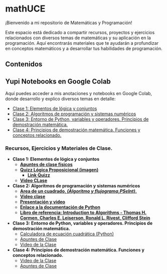 # mathUCE

¡Bienvenido a mi repositorio de Matemáticas y Programación!

Este espacio está dedicado a compartir recursos, proyectos y ejercicios relacionados con diversos temas de matemáticas y su aplicación en la programación. Aquí encontrarás materiales que te ayudarán a profundizar en conceptos matemáticos y a desarrollar tus habilidades de programación.

## Contenidos

## Yupi Notebooks en Google Colab
Aquí puedes acceder a mis anotaciones y notebooks en Google Colab, donde desarrollo y explico diversos temas en detalle:

- [Clase 1: Elementos de lógica y conjuntos](https://colab.research.google.com/drive/1WM1DmwbYZyG_MsNX_RS2F9-Ziu2Ztk7E?usp=sharing)
- [Clase 2: Algoritmos de programación y sistemas numéricos](https://colab.research.google.com/drive/1uak1bLzAZaGPKGPULJDu187l2RbVgqFg?usp=sharing)
- [Clase 3: Entorno de Python, variables y operadores. Principios de demostración matemática.](https://colab.research.google.com/drive/1ptOXscHnfDlRChT3GL0OnFdX-uPkuuKR?usp=sharing)
- [Clase 4: Principios de demostración matemática. Funciones y conceptos relacionado.](https://colab.research.google.com/drive/1LAEJCxBwBwiAxuBAYTzN7WKM8ZZm4hoz?usp=sharing)

### Recursos, Ejercicios y Materiales de Clase.
- **Clase 1: Elementos de lógica y conjuntos**
   - [**Apuntes de clase físicos**](https://drive.google.com/file/d/1Br20mbJnQzNoA3llcEIx_GdxqoSFEwf2/view?usp=drivesdk)
   - [**Quizz Lógica Proposicional (imagen)**](https://drive.google.com/file/d/1CJCZynQctQiprCMqE6QglmlnQ2kFjHg-/view?usp=drivesdk)
      - [**Link Quizz**](https://quizizz.com/join?gc=82817068)
   - [**Video CLase**](https://m.youtube.com/watch?v=xhAM6WZEtoo&feature=youtu.be)
- **Clase 2: Algoritmos de programación y sistemas numéricos**
   - [**Area de un cuadrado, *(Algoritmo y flujograma,PSeInt)*.**](https://drive.google.com/file/d/1Bu5FCC2hTUWZwPvMd1jvqwqXcj5kxLJ5/view?usp=drivesdk)
   - [**Video clase**](https://m.youtube.com/watch?v=_J5YGdlDBjg&t=13s)
   - [**Presentación y video**](https://drive.google.com/file/d/1y3y1xnctcV9tdFtEgJ1SSmA2bP_Lhihq/view?usp=drive_link)
   - [**Enlace a la documentación de Python**](https://docs.python.org/)
   - [**Libro de referencia: Introduction to Algorithms - Thomas H. Cormen, Charles E. Leiserson, Ronald L. Rivest, Clifford Stein**](https://mitpress.mit.edu/9780262033848/introduction-to-algorithms/)
- **Clase 3: Entorno de Python, variables y operadores. Principios de demostración matemática.**
   - [Calculadora de ecuación cuadrática (Python)](https://drive.google.com/file/d/1mkkFBoCYoCKQsvNBUxdVBmrHkqksri3U/view?usp=sharing)
   - [Apuntes de Clase](https://miro.com/app/board/uXjVK4TstJw=/?share_link_id=226237045822)
   - [Video de la Clase](https://youtu.be/16GR6LGy8FA)
- **Clase 4: Principios de demostración matemática. Funciones y conceptos relacionado.**
   - [Video de la Clase](https://www.youtube.com/watch?v=-5FVWy3q3Pk)
   - [Apuntes de Clase](https://miro.com/app/board/uXjVK33kH5U=/?share_link_id=552062232434)

 
